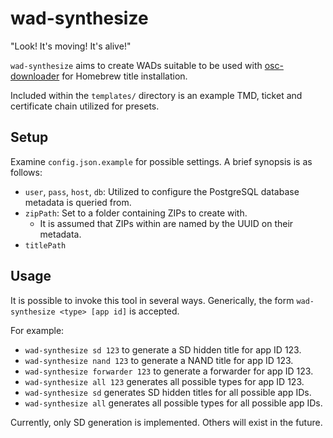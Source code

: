 # wad-synthesize
"Look! It's moving! It's alive!"

`wad-synthesize` aims to create WADs suitable to be used with [osc-downloader](https://github.com/OpenShopChannel/osc-downloader) for Homebrew title installation.

Included within the `templates/` directory is an example TMD, ticket and certificate chain utilized
for presets.

## Setup
Examine `config.json.example` for possible settings. A brief synopsis is as follows:
 - `user`, `pass`, `host`, `db`: Utilized to configure the PostgreSQL database metadata is queried from.
 - `zipPath`: Set to a folder containing ZIPs to create with.
   - It is assumed that ZIPs within are named by the UUID on their metadata.
 - `titlePath` 

## Usage
It is possible to invoke this tool in several ways.
Generically, the form `wad-synthesize <type> [app id]` is accepted.

For example:
 - `wad-synthesize sd 123` to generate a SD hidden title for app ID 123.
 - `wad-synthesize nand 123` to generate a NAND title for app ID 123.
 - `wad-synthesize forwarder 123` to generate a forwarder for app ID 123.
 - `wad-synthesize all 123` generates all possible types for app ID 123.
 - `wad-synthesize sd` generates SD hidden titles for all possible app IDs.
 - `wad-synthesize all` generates all possible types for all possible app IDs.

Currently, only SD generation is implemented. Others will exist in the future.